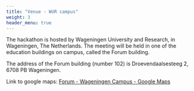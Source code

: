 ```yaml
---
title: "Venue - WUR campus"
weight: 3
header_menu: true
---
```




The hackathon is hosted by Wageningen University and Research, in Wageningen, The Netherlands. The meeting will be held in one of the education buildings on campus, called the Forum building.

The address of the Forum building (number 102) is Droevendaalsesteeg 2, 6708 PB Wageningen.

Link to google maps: [Forum - Wageningen Campus - Google Maps](https://www.google.com/maps/place/Forum+-+Wageningen+Campus/@51.985283,5.6610651,17z/data=!3m1!4b1!4m6!3m5!1s0x47c7acbbc23475f3:0xf4595ec33b1737bf!8m2!3d51.985283!4d5.66364!16s%2Fg%2F122ldz6r?entry=ttu)
